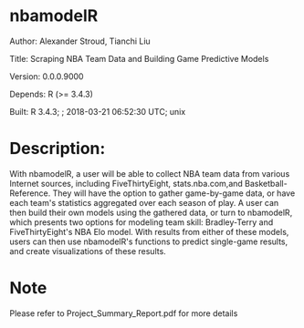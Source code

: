 # nbamodelR
Author: Alexander Stroud, Tianchi Liu

Title: Scraping NBA Team Data and Building Game Predictive Models

Version: 0.0.0.9000

Depends: R (>= 3.4.3)

Built: R 3.4.3; ; 2018-03-21 06:52:30 UTC; unix

# Description: 
With nbamodelR, a user will be able to collect NBA team data from various Internet sources, including FiveThirtyEight, stats.nba.com,and Basketball-Reference. They will have the option to gather game-by-game data, or have each team's statistics aggregated over each season of play. A user can then build their own models using the gathered data, or turn to nbamodelR, which presents two options for modeling team skill: Bradley-Terry and FiveThirtyEight's NBA Elo model. With results from either of these models, users can then use nbamodelR's functions to predict single-game results, and create visualizations of these results.

# Note
Please refer to Project_Summary_Report.pdf for more details
